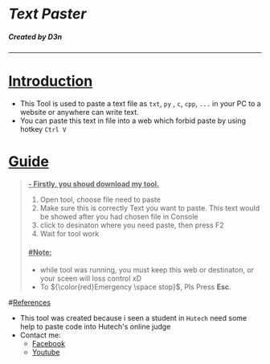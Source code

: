 # *Text Paster*
##### Created by D3n
---
# <u>Introduction</u>
- This Tool is used to paste a text file as `txt`, `py` , `c`, `cpp`, `...` in your PC to a website or anywhere can write text.
- You can paste this text in file into a web which forbid paste by using hotkey `Ctrl V`
# <u>Guide</u>
><u>**- Firstly, you shoud download my tool.**</u>
> 1. Open tool, choose file need to paste
> 1. Make sure this is correctly Text you want to paste. This text would be showed after you had chosen file in Console
> 1. click to desinaton where you need paste, then press F2
> 1. Wait for tool work
> #### <u>**\#Note:**</u>
> - while tool was running, you must keep  this web or destinaton, or your sceen will loss control xD
> - To ${\color{red}Emergency \space stop}$, Pls Press **Esc**.


#<u>References</u>
- This tool was created because i seen a student in `Hutech` need some help to paste code into  Hutech's online judge
- Contact me:
  - [Facebook](https://www.facebook.com/profile.php?id=100088452777261) 
  - [Youtube](https://www.youtube.com/channel/UCfU4G9OIirZ7_aQwv-e7v4g)